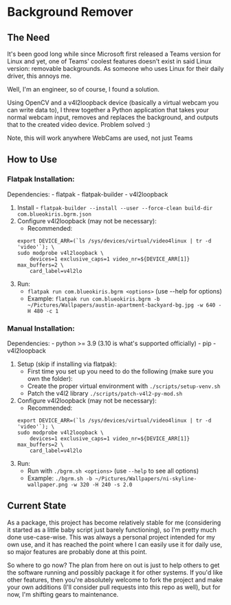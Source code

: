 # Background Remover

## The Need

It's been good long while since Microsoft first released a Teams version for Linux and yet, one of Teams' coolest features doesn't exist in said Linux version: removable backgrounds. As someone who uses Linux for their daily driver, this annoys me.

Well, I'm an engineer, so of course, I found a solution.

Using OpenCV and a v4l2loopback device (basically a virtual webcam you can write data to), I threw together a Python application that takes your normal webcam input, removes and replaces the background, and outputs that to the created video device. Problem solved :)

Note, this will work anywhere WebCams are used, not just Teams

## How to Use

### Flatpak Installation:

Dependencies:
    - flatpak
    - flatpak-builder
    - v4l2loopback

1. Install - `flatpak-builder --install --user --force-clean build-dir com.blueokiris.bgrm.json`
2. Configure v4l2loopback (may not be necessary):
    - Recommended:
    ```
    export DEVICE_ARR=(`ls /sys/devices/virtual/video4linux | tr -d 'video'`); \
    sudo modprobe v4l2loopback \
        devices=1 exclusive_caps=1 video_nr=${DEVICE_ARR[1]} max_buffers=2 \
        card_label=v4l2lo
    ```
3. Run:
    - `flatpak run com.blueokiris.bgrm <options>` (use --help for options)
    - Example: `flatpak run com.blueokiris.bgrm -b ~/Pictures/Wallpapers/austin-apartment-backyard-bg.jpg -w 640 -H 480 -c 1`

### Manual Installation:

Dependencies:
    - python >= 3.9 (3.10 is what's supported officially)
    - pip
    - v4l2loopback

1. Setup (skip if installing via flatpak):
   - First time you set up you need to do the following (make sure you own the folder):
   - Create the proper virtual environment with `./scripts/setup-venv.sh`
   - Patch the v4l2 library `./scripts/patch-v4l2-py-mod.sh`
2. Configure v4l2loopback (may not be necessary):
    - Recommended:
    ```
    export DEVICE_ARR=(`ls /sys/devices/virtual/video4linux | tr -d 'video'`); \
    sudo modprobe v4l2loopback \
        devices=1 exclusive_caps=1 video_nr=${DEVICE_ARR[1]} max_buffers=2 \
        card_label=v4l2lo
    ```
3. Run:
   - Run with `./bgrm.sh <options>` (use `--help` to see all options)
   - Example: `./bgrm.sh -b ~/Pictures/Wallpapers/ni-skyline-wallpaper.png -w 320 -H 240 -s 2.0`

## Current State

As a package, this project has become relatively stable for me (considering it started as a little baby script just barely functioning), so I'm pretty much done use-case-wise. This was always a personal project intended for my own use, and it has reached the point where I can easily use it for daily use, so major features are probably done at this point.

So where to go now? The plan from here on out is just to help others to get the software running and possibly package it for other systems. If you'd like other features, then you're absolutely welcome to fork the project and make your own additions (I'll consider pull requests into this repo as well), but for now, I'm shifting gears to maintenance.

